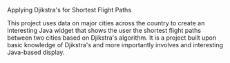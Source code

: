 Applying Djikstra's for Shortest Flight Paths

This project uses data on major cities across the country to create an interesting
Java widget that shows the user the shortest flight paths between two cities based on Djikstra's 
algorithm. It is a project built upon basic knowledge of Djikstra's and more importantly 
involves and interesting Java-based display.